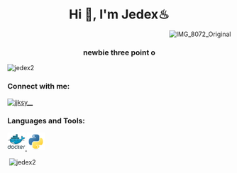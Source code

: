 

<h1 align="center">Hi 👋, I'm Jedex♨</h1>

<div align="right">
  <img src="https://i.pinimg.com/originals/52/29/40/5229407d4cd3ac735c96abc7a8a78458.gif" alt="IMG_8072_Original">
</div>

<h3 align="center">newbie three point o</h3>

<p align="left"> <img src="https://komarev.com/ghpvc/?username=jedex2&label=Profile%20views&color=ff144f&style=flat" alt="jedex2" /> </p>

<h3 align="left">Connect with me:</h3>
<p align="left">
<a href="https://instagram.com/jjksy__" target="blank"><img align="center" src="https://raw.githubusercontent.com/rahuldkjain/github-profile-readme-generator/master/src/images/icons/Social/instagram.svg" alt="jjksy__" height="30" width="40" /></a>
</p>

<h3 align="left">Languages and Tools:</h3>
<p align="left"> <a href="https://www.docker.com/" target="_blank" rel="noreferrer"> <img src="https://raw.githubusercontent.com/devicons/devicon/master/icons/docker/docker-original-wordmark.svg" alt="docker" width="40" height="40"/> </a> <a href="https://www.python.org" target="_blank" rel="noreferrer"> <img src="https://raw.githubusercontent.com/devicons/devicon/master/icons/python/python-original.svg" alt="python" width="40" height="40"/> </a> </p>

<p>&nbsp;<img align="center" src="https://github-readme-stats.vercel.app/api?username=jedex2&show_icons=true&theme=tokyonight&title_color=832525&locale=en" alt="jedex2" /></p>
